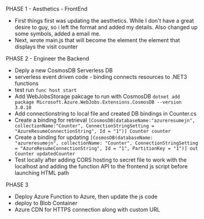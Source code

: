 PHASE 1 - Aesthetics - FrontEnd
- First things first was updating the aesthetics.
  While I don't have a great desire to  guy, so i left the format and added my
  details. Also changed up some symbols, added a email me.
- Next, wrote main.js that will become the element the element that displays the visit counter

PHASE 2 - Engineer the Backend
- Deply a new CosmosDB Serverless DB
- serverless event driven code - binding connects resources to .NET3 functions
- test run
```func host start```
- Add WebJobsStorage pakcage to run with CosmosDB
```dotnet add package Microsoft.Azure.WebJobs.Extensions.CosmosDB --version 3.0.10```
- Add connectionstring to local file and created DB bindings in Counter.cs
- Create a binding for retrieval
```[CosmosDB(databaseName:"azureresumejn", collectionName:"Counter", ConnectionStringSetting = "AzureResumeConnectionString", Id = "1")] Counter counter```
- Create a binding for updating
```[CosmosDB(databaseName: "azureresumejn", collectionName: "Counter", ConnectionStringSetting = "AzureResumeConnectionString", Id = "1", PartitionKey = "1")] out Counter updatedCounter```
- Test locally after adding CORS hosting to secret file to work with the localhost and adding the function API to the frontend js script before launching HTML path

PHASE 3
- Deploy Azure Function to Azure, then update the js code
- deploy to Blob Container
- Azure CDN for HTTPS connection along with custom URL
